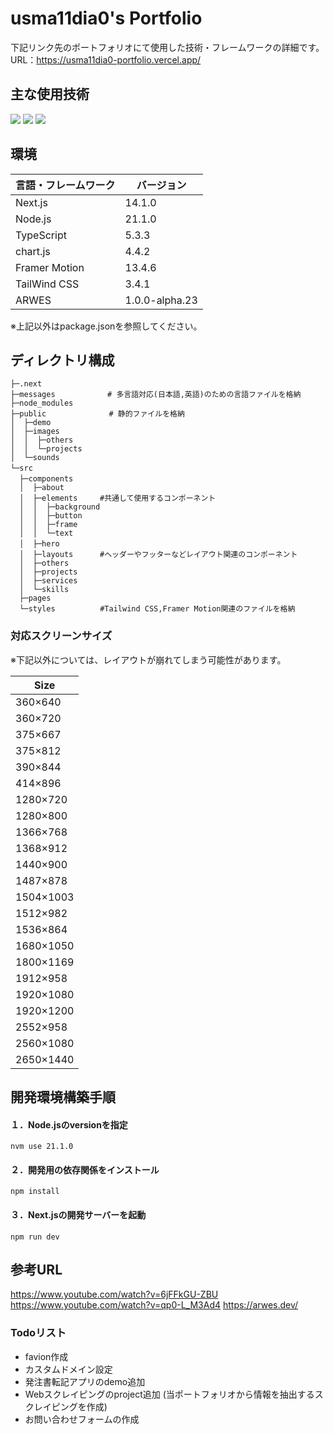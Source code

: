 # usma11dia0's Portfolio
下記リンク先のポートフォリオにて使用した技術・フレームワークの詳細です。  
URL：https://usma11dia0-portfolio.vercel.app/

## 主な使用技術
<p>
  <!-- Next.js -->
  <img src="https://img.shields.io/badge/Next.js-v14.1.0-blue.svg?logo=next.js&style=for-the-badge">
  <!-- TailWind CSS -->
  <img src="https://img.shields.io/badge/TailwindCSS-v3.4.1-blue.svg?logo=tailwindcss&style=for-the-badge">
  <!-- TypeScript -->
  <img src="https://img.shields.io/badge/Typescript-v5.3.3-blue.svg?logo=typescript&style=for-the-badge">
  <!-- Vercel -->
</p>

## 環境
| 言語・フレームワーク    | バージョン      |
| --------------------- | -------------- |
| Next.js               | 14.1.0         |
| Node.js               | 21.1.0　       |
| TypeScript            | 5.3.3　        |
| chart.js              | 4.4.2     　   |
| Framer Motion         | 13.4.6         |
| TailWind CSS          | 3.4.1          |
| ARWES                 | 1.0.0-alpha.23 |

※上記以外はpackage.jsonを参照してください。

## ディレクトリ構成
```text
├─.next
├─messages　          # 多言語対応(日本語,英語)のための言語ファイルを格納
├─node_modules
├─public              # 静的ファイルを格納
│  ├─demo
│  ├─images
│  │  ├─others
│  │  └─projects 
│  └─sounds
└─src　　　　　　　     
  ├─components　　　　　
  │  ├─about
  │  ├─elements　　　#共通して使用するコンポーネント
  │  │  ├─background
  │  │  ├─button
  │  │  ├─frame
  │  │  └─text
  │  ├─hero　　
  │  ├─layouts　　　 #ヘッダーやフッターなどレイアウト関連のコンポーネント
  │  ├─others
  │  ├─projects
  │  ├─services
  │  └─skills
  ├─pages    
  └─styles          #Tailwind CSS,Framer Motion関連のファイルを格納
```

### 対応スクリーンサイズ
※下記以外については、レイアウトが崩れてしまう可能性があります。

| Size            | 
| ----------------| 
| 360×640         |   　　　　                
| 360×720         |           　               
| 375×667         | 
| 375×812       　|  
| 390×844         | 
| 414×896         | 
| 1280×720        |  
| 1280×800        |  
| 1366×768        |  
| 1368×912        |  
| 1440×900        |  
| 1487×878        |
| 1504×1003       |
| 1512×982        |  
| 1536×864        |  
| 1680×1050       | 
| 1800×1169       |  
| 1912×958        | 
| 1920×1080       |  
| 1920×1200       |  
| 2552×958        |  
| 2560×1080       |  
| 2650×1440       | 

## 開発環境構築手順
#### １．Node.jsのversionを指定  
`nvm use 21.1.0`

#### ２．開発用の依存関係をインストール    
`npm install` 

#### ３．Next.jsの開発サーバーを起動  
`npm run dev`

## 参考URL
https://www.youtube.com/watch?v=6jFFkGU-ZBU
https://www.youtube.com/watch?v=qp0-L_M3Ad4
https://arwes.dev/


### Todoリスト
- favion作成
- カスタムドメイン設定 
- 発注書転記アプリのdemo追加
- Webスクレイピングのproject追加 (当ポートフォリオから情報を抽出するスクレイピングを作成)
- お問い合わせフォームの作成


<!-- | Size            | breakpoint |
| ----------------| ---------- |
| 360×640         |   　　　　                
| 360×720         |           　               
| 375×667         | 
| 375×812       　|  
| 390×844         | 
| 414×896         | 
| 1280×720        |  
| 1280×800        |  
| 1366×768        | 1xlAndMdh  | 
| 1368×912        | 1xlAndMdh  | 
| 1440×900        | 1xlAndMdh  | 
| 1487×878        | 1xlAndMdh  |
| 1504×1003       | 1.5xl | 
| 1512×982        | 1.5xl | 
| 1536×864        | 2xlCustom | 
| 1680×1050       | 2xlAndLgh |
| 1800×1169       |  
| 1912×958        | 
| 1920×1080       | 4xl |
| 1920×1200       | 4xl | 
| 2552×958        | 5xl | 
| 2560×1080       | 5xl | 
| 2650×1440       | 5xl | -->
